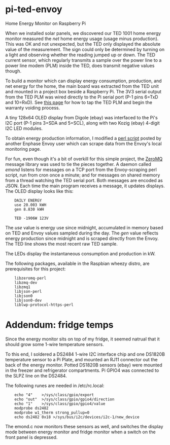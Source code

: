 
pi-ted-envoy
==============

Home Energy Monitor on Raspberry Pi

When we installed solar panels, we discovered our TED 1001 home energy
monitor measured the _net_ home energy usage (usage minus production).
This was OK and not unexpected, but the TED only displayed the absolute
value of the measurement.  The sign could only be determined by turning
on a light and observing whether the reading jumped up or down.
The TED current sensor, which regularly transmits a sample over the
power line to a power line modem (PLM) inside the TED, does transmit
negative values though.

To build a monitor which can display energy consumption, production,
and net energy for the home, the main board was extracted from the TED
unit and mounted in a project box beside a Raspberry Pi.
The 3V3 serial output from the TED PLM was wired directly to the Pi
serial port (P-1 pins 6=TxD and 10=RxD).
See [this page](http://gangliontwitch.com/ted/) for how to tap the TED PLM
and begin the warranty voiding process.

A tiny 128x64 OLED display from Digole (ebay) was interfaced to the Pi's
I2C port (P-1 pins 3=SDA and 5=SCL), along with two Kozig (ebay)
4-digit I2C LED modules.

To obtain energy production information, I modified a 
[perl script](http://sandeen.net/wordpress/energy/solar-monitoring/)
posted by another Enphase Envoy user which can scrape data from the Envoy's
local monitoring page.  

For fun, even though it's a bit of overkill for this simple project,
the [ZeroMQ](http://www.zeromq.org/) message library was used to
tie the pieces together.  A daemon called _emond_ listens for messages
on a TCP port from the Envoy-scraping perl script, run from cron once a
minute; and for messages on shared memory from a thread watching the
TED serial port.
Both messages are encoded as JSON.  Each time the main program receives
a message, it updates displays.  The OLED display looks like this:
```
    DAILY ENERGY
    use 20.003 kWH
    gen 8.830 kWH

    TED -1906W 123V
```
The _use_ value is energy use since midnight, accumulated in memory
based on TED and Envoy values sampled during the day.
The _gen_ value reflects energy production since midnight and is scraped
directly from the Envoy.
The TED line shows the most recent raw TED sample.

The LEDs display the instantaneous consumption and production in kW.

The following packages, available in the Raspbian wheezy distro,
are prerequisites for this project:
```
    libzeromq-perl
    libzmq-dev
    libzmq1
    libjson-perl
    libjson0
    libjson0-dev
    liblwp-protocol-https-perl
```

Addendum: fridge temps
======================

Since the energy monitor sits on top of my fridge, it seemed natrual
that it should grow some 1-wire temperature sensors.

To this end, I soldered a DS2484 1-wire I2C interface chip and one DS1820B
temperature sensor to a Pi Plate, and mounted an RJ11 connector out the back
of the energy monitor.  Potted DS1820B sensors (ebay) were mounted in the
freezer and refrigerator compartments.  Pi GPIO4 was connected to the SLPZ
line on the DS2484.

The following runes are needed in /etc/rc.local:
```
    echo "4"    >/sys/class/gpio/export
    echo "out"  >/sys/class/gpio/gpio4/direction
    echo "1"    >/sys/class/gpio/gpio4/value
    modprobe ds2482
    modprobe w1_therm strong_pullup=0
    echo ds2482 0x18 >/sys/bus/i2c/devices/i2c-1/new_device
```

The emond.c now monitors these sensors as well, and switches the display
mode between energy monitor and fridge monitor when a switch on the front
panel is depressed.
